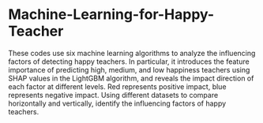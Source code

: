 # Machine-Learning-for-Happy-Teacher
These codes use six machine learning algorithms to analyze the influencing factors of detecting happy teachers. In particular, it introduces the feature importance of predicting high, medium, and low happiness teachers using SHAP values in the LightGBM algorithm, and reveals the impact direction of each factor at different levels. Red represents positive impact, blue represents negative impact. Using different datasets to compare horizontally and vertically, identify the influencing factors of happy teachers.


